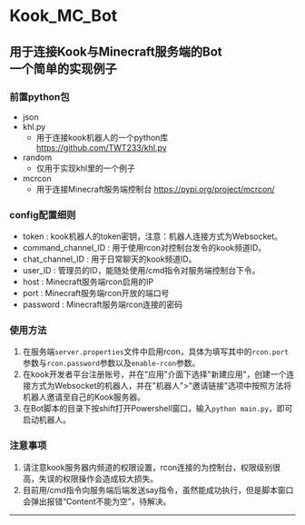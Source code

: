 # Kook_MC_Bot
用于连接Kook与Minecraft服务端的Bot  
一个简单的实现例子
---
### 前置python包
- json
- khl.py
  - 用于连接kook机器人的一个python库 <https://github.com/TWT233/khl.py>
- random
  - 仅用于实现khl里的一个例子
- mcrcon
  - 用于连接Minecraft服务端控制台 <https://pypi.org/project/mcrcon/>

### config配置细则
- token : kook机器人的token密钥，注意：机器人连接方式为Websocket。
- command_channel_ID : 用于使用rcon对控制台发令的kook频道ID。
- chat_channel_ID : 用于日常聊天的kook频道ID。
- user_ID : 管理员的ID，能随处使用/cmd指令对服务端控制台下令。
- host : Minecraft服务端rcon启用的IP
- port : Minecraft服务端rcon开放的端口号
- password :  Minecraft服务端rcon连接的密码

### 使用方法
1. 在服务端`server.properties`文件中启用rcon，具体为填写其中的`rcon.port`参数与`rcon.password`参数以及`enable-rcon`参数。
2. 在kook开发者平台注册账号，并在"应用"介面下选择"新建应用"，创建一个连接方式为Websocket的机器人，并在"机器人">"邀请链接"选项中按照方法将机器人邀请至自己的Kook服务器。
3. 在Bot脚本的目录下按shift打开Powershell窗口，输入`python main.py`，即可启动机器人。

### 注意事项
1. 请注意kook服务器内频道的权限设置，rcon连接的为控制台，权限级别很高，失误的权限操作会造成较大损失。
2. 目前用/cmd指令向服务端后端发送say指令，虽然能成功执行，但是脚本窗口会弹出报错“Content不能为空”，待解决。

---

